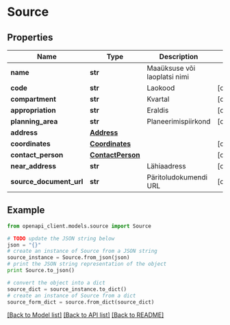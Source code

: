 # Source


## Properties
Name | Type | Description | Notes
------------ | ------------- | ------------- | -------------
**name** | **str** | Maaüksuse või laoplatsi nimi | 
**code** | **str** | Laokood | [optional] 
**compartment** | **str** | Kvartal | [optional] 
**appropriation** | **str** | Eraldis | [optional] 
**planning_area** | **str** | Planeerimispiirkond | [optional] 
**address** | [**Address**](Address.md) |  | 
**coordinates** | [**Coordinates**](Coordinates.md) |  | [optional] 
**contact_person** | [**ContactPerson**](ContactPerson.md) |  | [optional] 
**near_address** | **str** | Lähiaadress | [optional] 
**source_document_url** | **str** | Päritoludokumendi URL | [optional] 

## Example

```python
from openapi_client.models.source import Source

# TODO update the JSON string below
json = "{}"
# create an instance of Source from a JSON string
source_instance = Source.from_json(json)
# print the JSON string representation of the object
print Source.to_json()

# convert the object into a dict
source_dict = source_instance.to_dict()
# create an instance of Source from a dict
source_form_dict = source.from_dict(source_dict)
```
[[Back to Model list]](../README.md#documentation-for-models) [[Back to API list]](../README.md#documentation-for-api-endpoints) [[Back to README]](../README.md)


